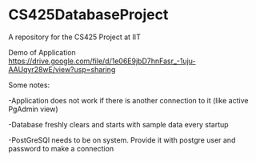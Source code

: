 # CS425DatabaseProject
A repository for the CS425 Project at IIT

Demo of Application
https://drive.google.com/file/d/1e06E9jbD7hnFasr_-1uju-AAUqyr28wE/view?usp=sharing 

Some notes:

-Application does not work if there is another connection to it (like active PgAdmin view)

-Database freshly clears and starts with sample data every startup

-PostGreSQl needs to be on system. Provide it with postgre user and password to make a connection

